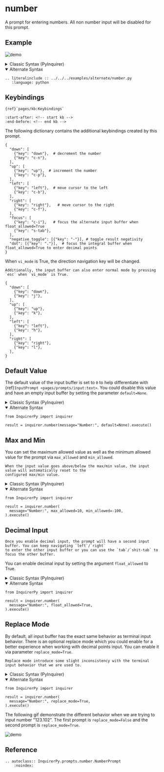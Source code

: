 # number

A prompt for entering numbers. All non number input will be disabled for this prompt.

## Example

![demo](https://assets.kazhala.me/InquirerPy/number.gif)

<details>
  <summary>Classic Syntax (PyInquirer)</summary>

```{eval-rst}
.. literalinclude :: ../../../examples/classic/number.py
   :language: python
```

</details>

<details open>
  <summary>Alternate Syntax</summary>

```{eval-rst}
.. literalinclude :: ../../../examples/alternate/number.py
   :language: python
```

</details>

## Keybindings

```{seealso}
{ref}`pages/kb:Keybindings`
```

```{include} ../kb.md
:start-after: <!-- start kb -->
:end-before: <!-- end kb -->
```

The following dictionary contains the additional keybindings created by this prompt.

```
{
  "down": [
    {"key": "down"},  # decrement the number
    {"key": "c-n"},
  ],
  "up": [
    {"key": "up"},  # increment the number
    {"key": "c-p"},
  ],
  "left": [
    {"key": "left"},  # move cursor to the left
    {"key": "c-b"},
  ],
  "right": [
    {"key": "right"},   # move cursor to the right
    {"key": "c-f"},
  ],
  "focus": [
    {"key": "c-i"},   # focus the alternate input buffer when float_allowed=True
    {"key": "s-tab"},
  ],
  "negative_toggle": [{"key": "-"}], # toggle result negativity
  "dot": [{"key": "."}],  # focus the integral buffer when float_allowed=True to enter decimal points
}
```

When `vi_mode` is True, the direction navigation key will be changed.

```{tip}
Additionally, the input buffer can also enter normal mode by pressing `esc` when `vi_mode` is True.
```

```
{
  "down": [
    {"key": "down"},
    {"key": "j"},
  ],
  "up": [
    {"key": "up"},
    {"key": "k"},
  ],
  "left": [
    {"key": "left"},
    {"key": "h"},
  ],
  "right": [
    {"key": "right"},
    {"key": "l"},
  ],
}
```

## Default Value

The default value of the input buffer is set to `0` to help differentiate with {ref}`InputPrompt <pages/prompts/input:text>`. You could disable
this value and have an empty input buffer by setting the parameter `default=None`.

<details>
  <summary>Classic Syntax (PyInquirer)</summary>

```{code-block} python
from InquirerPy import prompt

questions = [
  {
    "type": "number",
    "message": "Number:",
    "default": None,
  }
]

result = prompt(questions)
```

</details>

<details open>
  <summary>Alternate Syntax</summary>

```{code-block} python
from InquirerPy import inquirer

result = inquirer.number(message="Number:", default=None).execute()
```

</details>

## Max and Min

You can set the maximum allowed value as well as the minimum allowed value for the prompt via `max_allowed` and `min_allowed`.

```{hint}
When the input value goes above/below the max/min value, the input value will automatically reset to the
configured max/min value.
```

<details>
  <summary>Classic Syntax (PyInquirer)</summary>

```{code-block} python
from InquirerPy import prompt

questions = [
  {
    "type": "number",
    "message": "Number:",
    "max_allowed": 10,
    "min_allowed": -100
  }
]

result = prompt(questions)
```

</details>

<details open>
  <summary>Alternate Syntax</summary>

```{code-block} python
from InquirerPy import inquirer

result = inquirer.number(
  message="Number:", max_allowed=10, min_allowed=-100,
).execute()
```

</details>

## Decimal Input

```{tip}
Once you enable decimal input, the prompt will have a second input buffer. You can keep navigating `left`/`right`
to enter the other input buffer or you can use the `tab`/`shit-tab` to focus the other buffer.
```

You can enable decimal input by setting the argument `float_allowed` to True.

<details>
  <summary>Classic Syntax (PyInquirer)</summary>

```{code-block} python
from InquirerPy import prompt

questions = [
  {
    "type": "number",
    "message": "Number:",
    "float_allowed": True,
  }
]

result = prompt(questions)
```

</details>

<details open>
  <summary>Alternate Syntax</summary>

```{code-block} python
from InquirerPy import inquirer

result = inquirer.number(
  message="Number:", float_allowed=True,
).execute()
```

</details>

## Replace Mode

By default, all input buffer has the exact same behavior as terminal input behavior. There is an optional replace mode
which you could enable for a better experience when working with decimal points input. You can enable it via
parameter `replace_mode=True`.

```{warning}
Replace mode introduce some slight inconsistency with the terminal input behavior that we are used to.
```

<details>
  <summary>Classic Syntax (PyInquirer)</summary>

```{code-block} python
from InquirerPy import prompt

questions = [
  {
    "type": "number",
    "message": "Number:",
    "replace_mode": True,
  }
]

result = prompt(questions)
```

</details>

<details open>
  <summary>Alternate Syntax</summary>

```{code-block} python
from InquirerPy import inquirer

result = inquirer.number(
  message="Number:", replace_mode=True,
).execute()
```

</details>

The following gif demonstrate the different behavior when we are trying to input number "123.102". The first prompt is `replace_mode=False`
and the second prompt is `replace_mode=True`.

![demo](https://assets.kazhala.me/InquirerPy/number-replace.gif)

## Reference

```{eval-rst}
.. autoclass:: InquirerPy.prompts.number.NumberPrompt
    :noindex:
```
